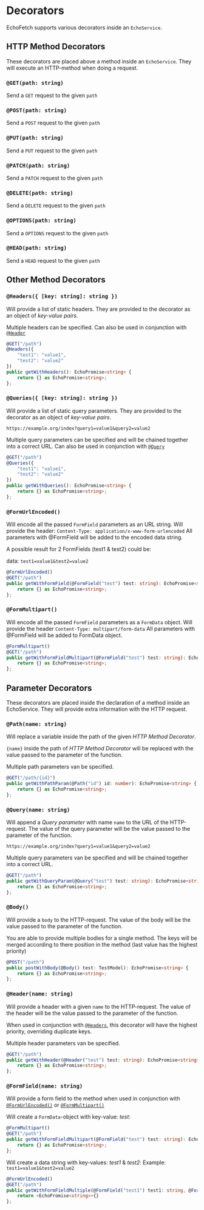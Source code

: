 # Decorators

EchoFetch supports various decorators inside an `EchoService`.

## HTTP Method Decorators

These decorators are placed above a method inside an `EchoService`. They will execute an HTTP-method when doing a request.

### `@GET(path: string)`

Send a `GET` request to the given `path`

### `@POST(path: string)`

Send a `POST` request to the given `path`

### `@PUT(path: string)`

Send a `PUT` request to the given `path`

### `@PATCH(path: string)`

Send a `PATCH` request to the given `path`

### `@DELETE(path: string)`

Send a `DELETE` request to the given `path`

### `@OPTIONS(path: string)`

Send a `OPTIONS` request to the given `path`

### `@HEAD(path: string)`

Send a `HEAD` request to the given `path`

## Other Method Decorators

### `@Headers({ [key: string]: string })`

Will provide a list of static headers.
They are provided to the decorator as an object of *key-value pairs*.

Multiple headers can be specified.
Can also be used in conjunction with [`@Header`](#header-name-string)


```typescript
@GET("/path")
@Headers({
    "test1": "value1",
    "test2": "value2"
})
public getWithHeaders(): EchoPromise<string> {
    return {} as EchoPromise<string>;
};
```

### `@Queries({ [key: string]: string })`

Will provide a list of static query parameters.
They are provided to the decorator as an object of *key-value pairs*.

`
https://example.org/index?query1=value1&query2=value2
`

Multiple query parameters can be specified and will be chained together into a correct URL.
Can also be used in conjunction with [`@Query`](#query-name-string)

```typescript
@GET("/path")
@Queries({
    "test1": "value1",
    "test2": "value2"
})
public getWithQueries(): EchoPromise<string> {
    return {} as EchoPromise<string>;
};
```

### `@FormUrlEncoded()`
Will encode all the passed `FormField` parameters as an URL string.
Will provide the header: `Content-Type: application/x-www-form-urlencoded`
All parameters with @FormField will be added to the encoded data string.

A possible result for 2 FormFields (test1 & test2) could be:

data: `test1=value1&test2=value2`

```typescript
@FormUrlEncoded()
@GET("/path")
public getWithFormField(@FormField("test") test: string): EchoPromise<string> {
    return {} as EchoPromise<string>;
};
```

### `@FormMultipart()`
Will encode all the passed `FormField` parameters as a `FormData` object.
Will provide the header `Content-Type: multipart/form-data`
All parameters with @FormField will be added to FormData object.

```typescript
@FormMultipart()
@GET("/path")
public getWithFormFieldMultipart(@FormField("test") test: string): EchoPromise<string> {
    return {} as EchoPromise<string>;
};
```

## Parameter Decorators

These decorators are placed inside the declaration of a method inside an EchoService.
They will provide extra information with the HTTP request.

### `@Path(name: string)`

Will replace a variable inside the path of the given *HTTP Method Decorator*.

`{name}` inside the path of *HTTP Method Decorator* will be replaced 
with the value passed to the parameter of the function.

Multiple path parameters van be specified.

```typescript
@GET("/path/{id}")
public getWithPathParam(@Path("id") id: number): EchoPromise<string> {
    return {} as EchoPromise<string>;
};
```

### `@Query(name: string)`

Will append a *Query parameter* with name `name` to the URL of the HTTP-request.
The value of the query parameter will be the value passed to the parameter of the function.

`
https://example.org/index?query1=value1&query2=value2
`

Multiple query parameters van be specified and will be chained together into a correct URL.

```typescript
@GET("/path")
public getWithQueryParam(@Query("test") test: string): EchoPromise<string> {
    return {} as EchoPromise<string>;
};
```

### `@Body()`

Will provide a `body` to the HTTP-request.
The value of the body will be the value passed to the parameter of the function.

You are able to provide multiple bodies for a single method. 
The keys will be merged according to there position in the method (last value has the highest priority)

```typescript
@POST("/path")
public postWithBody(@Body() test: TestModel): EchoPromise<string> {
    return {} as EchoPromise<string>;
};
```

### `@Header(name: string)`

Will provide a header with a given `name` to the HTTP-request. 
The value of the header will be the value passed to the parameter of the function.

When used in conjunction with [`@Headers`](#headers-key-string-string), this decorator will have the highest priority, 
overriding duplicate keys.

Multiple header parameters van be specified.

```typescript
@GET("/path")
public getWithHeader(@Header("test") test: string): EchoPromise<string> {
    return {} as EchoPromise<string>;
};
```

### `@FormField(name: string)`

Will provide a form field to the method when used in conjunction with [`@FormUrlEncoded()`](#formurlencoded)
or [`@FormMultipart()`](#formmultipart)

Will create a `FormData`-object with key-value: *test*:
```typescript
@FormMultipart()
@GET("/path")
public getWithFormFieldMultipart(@FormField("test") test: string): EchoPromise<string> {
    return {} as EchoPromise<string>;
};
```

Will create a data string with key-values: *test1* & *test2*:
Example: `test1=value1&test2=value2`
```typescript
@FormUrlEncoded()
@GET("/path")
public getWithFormFieldMultiple(@FormField("test1") test1: string, @FormField("test2") test2: string, @FormField("a") a: number): EchoPromise<string> {
    return <EchoPromise<string>>{}
};
```